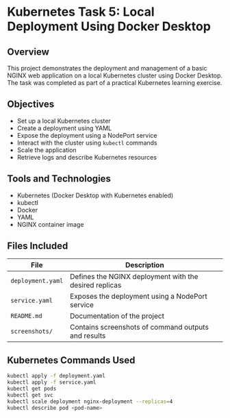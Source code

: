 # Kubernetes Task 5: Local Deployment Using Docker Desktop

## Overview

This project demonstrates the deployment and management of a basic NGINX web application on a local Kubernetes cluster using Docker Desktop. The task was completed as part of a practical Kubernetes learning exercise.

## Objectives

- Set up a local Kubernetes cluster
- Create a deployment using YAML
- Expose the deployment using a NodePort service
- Interact with the cluster using `kubectl` commands
- Scale the application
- Retrieve logs and describe Kubernetes resources

## Tools and Technologies

- Kubernetes (Docker Desktop with Kubernetes enabled)
- kubectl
- Docker
- YAML
- NGINX container image

## Files Included

| File             | Description                                              |
|------------------|----------------------------------------------------------|
| `deployment.yaml`| Defines the NGINX deployment with the desired replicas   |
| `service.yaml`   | Exposes the deployment using a NodePort service          |
| `README.md`      | Documentation of the project                             |
| `screenshots/`   | Contains screenshots of command outputs and results      |

## Kubernetes Commands Used

```bash
kubectl apply -f deployment.yaml
kubectl apply -f service.yaml
kubectl get pods
kubectl get svc
kubectl scale deployment nginx-deployment --replicas=4
kubectl describe pod <pod-name>
